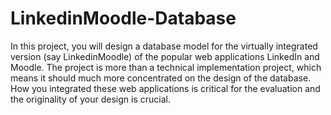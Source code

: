 # LinkedinMoodle-Database
In this project, you will design a database model for the virtually integrated version (say LinkedinMoodle) of the popular web applications LinkedIn and Moodle. The project is more than a technical implementation project, which means it should much more concentrated on the design of the database. How you integrated these web applications is critical for the evaluation and the originality of your design is crucial.
